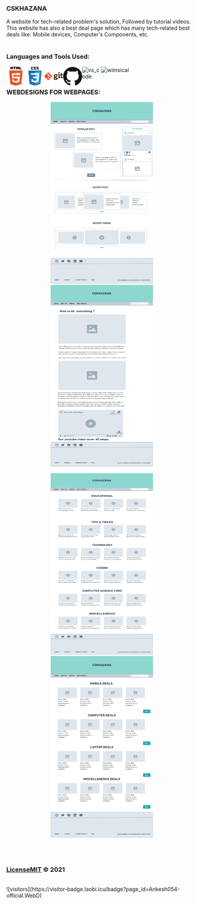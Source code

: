 ### CSKHAZANA
A website for tech-related problem's solution, Followed by tutorial videos.
This website has also a best deal page which has many tech-related best deals like: Mobile devices, Computer's Components, etc.
<br>
<br>

### Languages and Tools Used:
<img align="left" alt="HTML5" width="50px" src="https://raw.githubusercontent.com/github/explore/80688e429a7d4ef2fca1e82350fe8e3517d3494d/topics/html/html.png" />
<img align="left" alt="CSS3" width="50px" src="https://raw.githubusercontent.com/github/explore/80688e429a7d4ef2fca1e82350fe8e3517d3494d/topics/css/css.png" />
<img align="left" alt="Git" width="50px" src="https://raw.githubusercontent.com/github/explore/80688e429a7d4ef2fca1e82350fe8e3517d3494d/topics/git/git.png" />
<img align="left" alt="GitHub" width="50px" src="https://raw.githubusercontent.com/github/explore/78df643247d429f6cc873026c0622819ad797942/topics/github/github.png" />
<img align="left" alt="vs_code" width="50px" src="https://upload.wikimedia.org/wikipedia/commons/thumb/2/2d/Visual_Studio_Code_1.18_icon.svg/1200px-Visual_Studio_Code_1.18_icon.svg.png" />
<img align="left" alt="wimsical" width="100px" src="https://www.howtoweb.co/wp-content/uploads/2020/06/Logos-website-31.png" />
<br>
<br>

### WEBDESIGNS FOR WEBPAGES:
<p align="center">
<img src="src/Design-of-webpage/CSKHAZANAHOME.png" height = "480" width="270">  <img src="src/Design-of-webpage/CSKHAZANAHOWTO.png" height = "480" width="270">
</p>
<p align="center">
<img src="src/Design-of-webpage/CSKHAZANAVIDEOS.png" height = "480" width="270"> <img src="src/Design-of-webpage/CSKHAZANABESTDEAL.png" height = "480" width="270">
</p>

<br>
<br>

### [LicenseMIT](https://github.com/CsKazana/WebD/blob/cskhazana/LICENSE) © 2021

<br />
![visitors](https://visitor-badge.laobi.icu/badge?page_id=Ankesh054-official.WebD)
